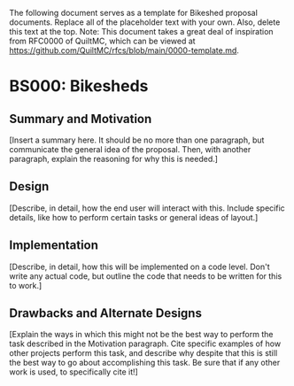 The following document serves as a template for Bikeshed proposal documents. Replace all of the placeholder text with your own. Also, delete this text at the top.
Note: This document takes a great deal of inspiration from RFC0000 of QuiltMC, which can be viewed at https://github.com/QuiltMC/rfcs/blob/main/0000-template.md.
# BS000: Bikesheds
## Summary and Motivation
\[Insert a summary here. It should be no more than one paragraph, but communicate the general idea of the proposal. Then, with another paragraph, explain the reasoning for why this is needed.]
## Design
\[Describe, in detail, how the end user will interact with this. Include specific details, like how to perform certain tasks or general ideas of layout.]
## Implementation
\[Describe, in detail, how this will be implemented on a code level. Don't write any actual code, but outline the code that needs to be written for this to work.]
## Drawbacks and Alternate Designs
\[Explain the ways in which this might not be the best way to perform the task described in the Motivation paragraph. Cite specific examples of how other projects perform this task, and describe why despite that this is still the best way to go about accomplishing this task. Be sure that if any other work is used, to specifically cite it!]
